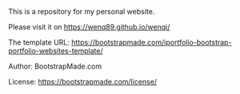 This is a repository for my personal website.

Please visit it on https://wenq89.github.io/wenqi/

The template URL: https://bootstrapmade.com/iportfolio-bootstrap-portfolio-websites-template/

Author: BootstrapMade.com

License: https://bootstrapmade.com/license/

